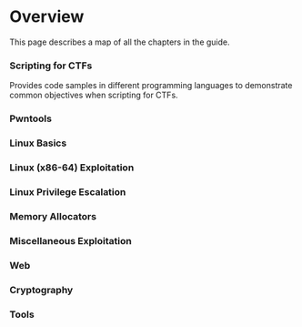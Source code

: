 # Overview

This page describes a map of all the chapters in the guide.

### Scripting for CTFs

Provides code samples in different programming languages to demonstrate common objectives when scripting for CTFs.

### Pwntools

### Linux Basics

### Linux (x86-64) Exploitation

### Linux Privilege Escalation

### Memory Allocators

### Miscellaneous Exploitation

### Web

### Cryptography

### Tools
